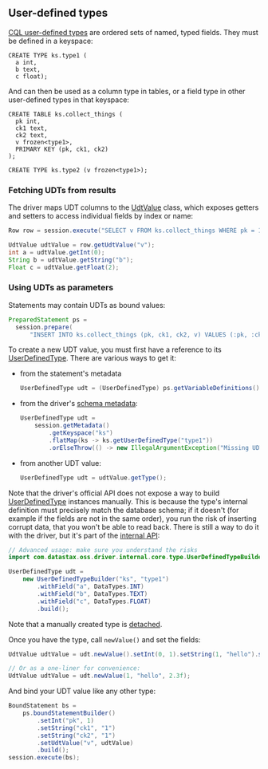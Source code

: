## User-defined types

[CQL user-defined types][cql_doc] are ordered sets of named, typed fields. They must be defined in a
keyspace:

```
CREATE TYPE ks.type1 (
  a int,
  b text,
  c float);
```

And can then be used as a column type in tables, or a field type in other user-defined types in that
keyspace:

```
CREATE TABLE ks.collect_things (
  pk int,
  ck1 text,
  ck2 text,
  v frozen<type1>,
  PRIMARY KEY (pk, ck1, ck2)
);

CREATE TYPE ks.type2 (v frozen<type1>);
```

### Fetching UDTs from results

The driver maps UDT columns to the [UdtValue] class, which exposes getters and setters to access
individual fields by index or name:

```java
Row row = session.execute("SELECT v FROM ks.collect_things WHERE pk = 1").one();

UdtValue udtValue = row.getUdtValue("v");
int a = udtValue.getInt(0);
String b = udtValue.getString("b");
Float c = udtValue.getFloat(2);
```

### Using UDTs as parameters

Statements may contain UDTs as bound values:

```java
PreparedStatement ps =
  session.prepare(
      "INSERT INTO ks.collect_things (pk, ck1, ck2, v) VALUES (:pk, :ck1, :ck2, :v)");
```

To create a new UDT value, you must first have a reference to its [UserDefinedType]. There are
various ways to get it:

* from the statement's metadata

    ```java
    UserDefinedType udt = (UserDefinedType) ps.getVariableDefinitions().get("v").getType();
    ```

* from the driver's [schema metadata](../metadata/schema/):

    ```java
    UserDefinedType udt =
        session.getMetadata()
            .getKeyspace("ks")
            .flatMap(ks -> ks.getUserDefinedType("type1"))
            .orElseThrow(() -> new IllegalArgumentException("Missing UDT definition"));
    ```

* from another UDT value:

    ```java
    UserDefinedType udt = udtValue.getType();
    ```
  
Note that the driver's official API does not expose a way to build [UserDefinedType] instances
manually. This is because the type's internal definition must precisely match the database schema;
if it doesn't (for example if the fields are not in the same order), you run the risk of inserting
corrupt data, that you won't be able to read back. There is still a way to do it with the driver,
but it's part of the [internal API](../../api_conventions/):

```java
// Advanced usage: make sure you understand the risks
import com.datastax.oss.driver.internal.core.type.UserDefinedTypeBuilder;

UserDefinedType udt =
    new UserDefinedTypeBuilder("ks", "type1")
        .withField("a", DataTypes.INT)
        .withField("b", DataTypes.TEXT)
        .withField("c", DataTypes.FLOAT)
        .build();
```

Note that a manually created type is [detached](../detachable_types).

 
Once you have the type, call `newValue()` and set the fields:

```java
UdtValue udtValue = udt.newValue().setInt(0, 1).setString(1, "hello").setFloat(2, 2.3f);

// Or as a one-liner for convenience:
UdtValue udtValue = udt.newValue(1, "hello", 2.3f);
```

And bind your UDT value like any other type:

```java
BoundStatement bs =
    ps.boundStatementBuilder()
        .setInt("pk", 1)
        .setString("ck1", "1")
        .setString("ck2", "1")
        .setUdtValue("v", udtValue)
        .build();
session.execute(bs);
```

[cql_doc]: https://docs.datastax.com/en/cql/3.3/cql/cql_reference/cqlRefUDType.html

[UdtValue]:        https://docs.datastax.com/en/drivers/java/4.0/com/datastax/oss/driver/api/core/data/UdtValue.html
[UserDefinedType]: https://docs.datastax.com/en/drivers/java/4.0/com/datastax/oss/driver/api/core/type/UserDefinedType.html